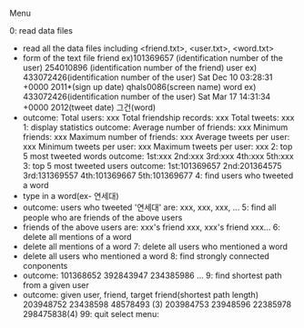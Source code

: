 <Manual>

Menu

0: read data files
  - read all the data files including <friend.txt>, <user.txt>, <word.txt>
  - form of the text file
    friend ex)101369657 (identification number of the user)
             254010896 (identification number of the friend)
    user ex) 433072426(identification number of the user)
             Sat Dec 10 03:28:31 +0000 2011*(sign up date)
             qhals0086(screen name)
    word ex) 433072426(identification number of the user)
             Sat Mar 17 14:31:34 +0000 2012(tweet date)
             그건(word)
  - outcome: Total users: xxx
             Total friendship records: xxx
             Total tweets: xxx 
1: display statistics
outcome:
 Average number of friends: xxx
 Minimum friends: xxx
 Maximum number of friends: xxx
 Average tweets per user: xxx
 Minimum tweets per user: xxx
 Maximum tweets per user: xxx
2: top 5 most tweeted words
outcome:
 1st:xxx
 2nd:xxx
 3rd:xxx
 4th:xxx
 5th:xxx
3: top 5 most tweeted users
outcome:
 1st:101369657
 2nd:201364575
 3rd:131369557
 4th:101369667
 5th:101369677
4: find users who tweeted a word
  - type in a word(ex- 연세대)
  - outcome: users who tweeted '연세대' are: xxx, xxx, xxx, ...
5: find all people who are friends of the above users
  - friends of the above users are: xxx's friend xxx, xxx's friend xxx...
6: delete all mentions of a word
  - delete all mentions of a word
7: delete all users who mentioned a word
  - delete all users who mentioned a word
8: find strongly connected conponents
  - outcome: 101368652
             392843947
             234385986
               ...
9: find shortest path from a given user
  - outcome: given user, friend, target friend(shortest path length)
             203948752 23438598 48578493 (3)
             203984753 23948596 22385978 298475838(4)
99: quit
select menu: 



